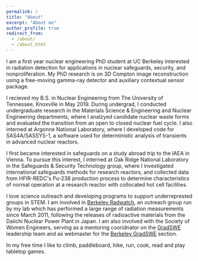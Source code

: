 ```yaml
---
permalink: /
title: "About"
excerpt: "About me"
author_profile: true
redirect_from: 
  - /about/
  - /about.html
---
```


I am a first year nuclear engineering PhD student at UC Berkeley interested in radiation detection for applications in nuclear safeguards, security, and nonproliferation. My PhD research is on 3D Compton image reconstruction using a free-moving gamma-ray detector and auxiliary contextual sensor package.

I recieved my B.S. in Nuclear Engineering from The University of Tennessee, Knoxville in May 2019. During undergrad, I conducted undergraduate research in the Materials Science & Engineering and Nuclear Engineering departments, where I analzyed candidate nuclear waste forms and evaluated the transition from an open to closed nuclear fuel cycle. I also interned at Argonne National Laboratory, where I developed code for SAS4A/SASSYS-1, a software used for deterministic analysis of transients in advanced nuclear reactors. 

I first became interested in safeguards on a study abroad trip to the IAEA in Vienna. To pursue this interest, I interned at Oak Ridge National Laboratory in the Safeguards & Security Technology group, where I investigated international safeguards methods for research reactors, and collected data from HFIR-REDC's Pu-238 production process to determine characteristics of normal operation at a research reactor with collocated hot cell facilities. 

I love science outreach and developing programs to support underreprested groups in STEM. I am involved in [Berkeley Radwatch](https://radwatch.berkeley.edu/), an outreach group run by my lab which has performed a large range of radiation measurements since March 2011, following the releases of radioactive materials from the Daiichi Nuclear Power Plant in Japan. I am also involved with the Society of Women Engineers, serving as a mentoring cooridnator on the [GradSWE](http://gradswe.swe.org/) leadership team and as webmaster for the [Berkeley GradSWE](https://gwe.berkeley.edu/) section. 

In my free time I like to climb, paddleboard, hike, run, cook, read and play tabletop games. 